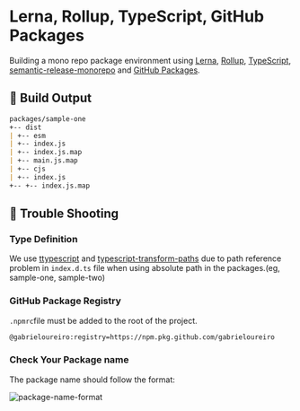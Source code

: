 # Lerna, Rollup, TypeScript, GitHub Packages

Building a mono repo package environment using [Lerna](https://lerna.js.org/), [Rollup](https://rollupjs.org/), [TypeScript](https://www.typescriptlang.org/index.html), [semantic-release-monorepo](https://github.com/pmowrer/semantic-release-monorepo) and [GitHub Packages](https://help.github.com/en/packages/publishing-and-managing-packages/about-github-packages).

## 🎩 Build Output

```markdown
packages/sample-one
+-- dist
| +-- esm
| +-- index.js
| +-- index.js.map
| +-- main.js.map
| +-- cjs
| +-- index.js
+-- +-- index.js.map
```

## 🔫 Trouble Shooting

### Type Definition

We use [ttypescript](https://github.com/cevek/ttypescript/) and [typescript-transform-paths](https://github.com/LeDDGroup/typescript-transform-paths) due to path reference problem in `index.d.ts` file when using absolute path in the packages.(eg, sample-one, sample-two)

### GitHub Package Registry

`.npmrc`file must be added to the root of the project.

```bash
@gabrieloureiro:registry=https://npm.pkg.github.com/gabrieloureiro
```

### Check Your Package name

The package name should follow the format:

![package-name-format](./package-name.png)
